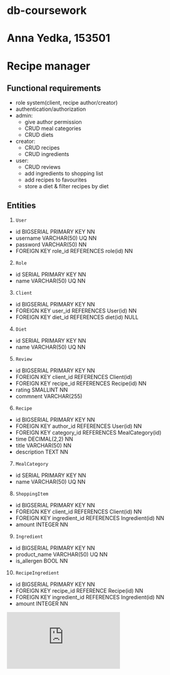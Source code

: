 # db-coursework
# Anna Yedka, 153501
# Recipe manager

## Functional requirements
- role system(client, recipe author/creator)
- authentication/authorization
- admin:
  - give author permission
  - CRUD meal categories
  - CRUD diets
- creator:
  - CRUD recipes
  - CRUD ingredients
- user:
  - CRUD reviews
  - add ingredients to shopping list
  - add recipes to favourites
  - store a diet & filter recipes by diet


## Entities
1. `User`
  - id BIGSERIAL PRIMARY KEY NN
  - username VARCHAR(50) UQ NN
  - password VARCHAR(50) NN
  - FOREIGN KEY role_id REFERENCES role(id) NN

2. `Role`
  - id SERIAL PRIMARY KEY NN
  - name VARCHAR(50) UQ NN

3. `Client`
  - id BIGSERIAL PRIMARY KEY NN
  - FOREIGN KEY user_id REFERENCES User(id) NN
  - FOREIGN KEY diet_id REFERENCES diet(id) NULL

4. `Diet`
  - id SERIAL PRIMARY KEY NN
  - name VARCHAR(50) UQ NN

5. `Review`
  - id BIGSERIAL PRIMARY KEY NN
  - FOREIGN KEY client_id REFERENCES Client(id) 
  - FOREIGN KEY recipe_id REFERENCES Recipe(id) NN
  - rating SMALLINT NN
  - commnent VARCHAR(255)

6. `Recipe`
  - id BIGSERIAL PRIMARY KEY NN
  - FOREIGN KEY author_id REFERENCES User(id) NN
  - FOREIGN KEY category_id REFERENCES MealCategory(id)
  - time DECIMAL(2,2) NN
  - title VARCHAR(50) NN
  - description TEXT NN

7. `MealCategory`
  - id SERIAL PRIMARY KEY NN
  - name VARCHAR(50) UQ NN

8. `ShoppingItem`
  - id BIGSERIAL PRIMARY KEY NN
  - FOREIGN KEY client_id REFERENCES Client(id) NN
  - FOREIGN KEY ingredient_id REFERENCES Ingredient(id) NN
  - amount INTEGER NN


9. `Ingredient`
  - id BIGSERIAL PRIMARY KEY NN
  - product_name VARCHAR(50) UQ NN
  - is_allergen BOOL NN

10. `RecipeIngredient`
  - id BIGSERIAL PRIMARY KEY NN
  - FOREIGN KEY recipe_id REFERENCE Recipe(id) NN
  - FOREIGN KEY ingredient_id REFERENCES Ingredient(id) NN
  - amount INTEGER NN

![db.pdf](https://github.com/AnnaYedka/db/files/12793723/db.pdf)
